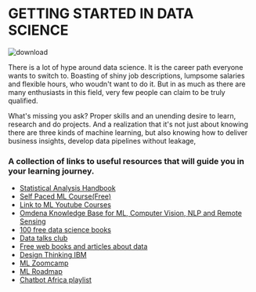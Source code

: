# GETTING STARTED IN DATA SCIENCE
![download](https://user-images.githubusercontent.com/91478331/149299067-2f48d0c6-4a19-4f29-b968-22d3aeb744a0.gif)


There is a lot of hype around data science. It is the career path everyone wants to switch to. Boasting of shiny job descriptions, lumpsome salaries and flexible hours, who woudn't want to do it. But in as much as there are many enthusiasts in this field, very few people can claim to be truly qualified.

What's missing you ask? Proper skills and an unending desire to learn, research and do projects. And a realization that it's not just about knowing there are three kinds of machine learning, but also knowing how to deliver business insights, develop data pipelines without leakage, 







### A collection of links to useful resources that will guide you in your learning journey.

* [Statistical Analysis Handbook](https://www.statsref.com/HTML/index.html)
* [Self Paced ML Course(Free)](https://mlcourse.ai/)
* [Link to ML Youtube Courses](https://github.com/dair-ai/ML-YouTube-Courses)
* [Omdena Knowledge Base for ML, Computer Vision, NLP and Remote Sensing](https://omdenaai.github.io/knowledge.html)
* [100 free data science books](https://www.theinsaneapp.com/2020/12/free-data-science-books-pdf.html)
* [Data talks club](https://datatalks.club/)
* [Free web books and articles about data](https://dataschool.com/)
* [Design Thinking IBM](https://www.ibm.com/design/thinking/page/courses/AI_Essentials)
* [ML Zoomcamp](https://github.com/alexeygrigorev/mlbookcamp-code/tree/master/course-zoomcamp)
* [ML Roadmap](https://www.theinsaneapp.com/2021/03/roadmap-series.html)
* [Chatbot Africa playlist](https://www.youtube.com/watch?v=-i2kxhiHE70&list=PL2R6CYefsNh6D6YXc2t_iItunsxTpEkPN&index=5)
